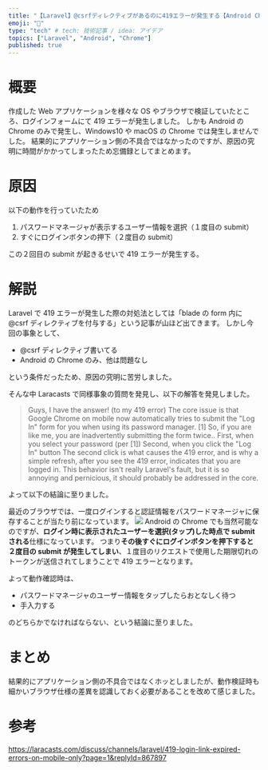 ```yaml
---
title: "【Laravel】@csrfディレクティブがあるのに419エラーが発生する【Android Chrome】"
emoji: "📝"
type: "tech" # tech: 技術記事 / idea: アイデア
topics: ["Laravel", "Android", "Chrome"]
published: true
---
```


# 概要

作成した Web アプリケーションを様々な OS やブラウザで検証していたところ、ログインフォームにて 419 エラーが発生しました。
しかも Android の Chrome のみで発生し、Windows10 や macOS の Chrome では発生しませんでした。
結果的にアプリケーション側の不具合ではなかったのですが、原因の究明に時間がかかってしまったため忘備録としてまとめます。

# 原因

以下の動作を行っていたため

1. パスワードマネージャが表示するユーザー情報を選択（１度目の submit）
2. すぐにログインボタンの押下（２度目の submit）

この２回目の submit が起きるせいで 419 エラーが発生する。

# 解説

Laravel で 419 エラーが発生した際の対処法としては「blade の form 内に@csrf ディレクティブを付与する」という記事が山ほど出てきます。
しかし今回の事象として、

- @csrf ディレクティブ書いてる
- Android の Chrome のみ、他は問題なし

という条件だったため、原因の究明に苦労しました。

そんな中 Laracasts で同様事象の質問を発見し、以下の解答を発見しました。

> Guys, I have the answer! (to my 419 error)
> The core issue is that Google Chrome on mobile now automatically tries to submit the "Log In" form for you when using its password manager. [1]
> So, if you are like me, you are inadvertently submitting the form twice..
> First, when you select your password (per [1])
> Second, when you click the "Log In" button
> The second click is what causes the 419 error, and is why a simple refresh, after you see the 419 error, indicates that you are logged in.
> This behavior isn't really Laravel's fault, but it is so annoying and pernicious, it should probably be addressed in the core.

よって以下の結論に至りました。

最近のブラウザでは、一度ログインすると認証情報をパスワードマネージャに保存することが当たり前になっています。
![](https://storage.googleapis.com/zenn-user-upload/bd99ff2cd0f7-20230921.png)
Android の Chrome でも当然可能なのですが、**ログイン時に表示されたユーザーを選択(タップ)した時点で submit される**仕様になっています。
つまり**その後すぐにログインボタンを押下すると２度目の submit が発生してしまい**、１度目のリクエストで使用した期限切れのトークンが送信されてしまうことで 419 エラーとなります。

よって動作確認時は、

- パスワードマネージャのユーザー情報をタップしたらおとなしく待つ
- 手入力する

のどちらかでなければならない、という結論に至りました。

# まとめ

結果的にアプリケーション側の不具合ではなくホッとしましたが、動作検証時も細かいブラウザ仕様の差異を認識しておく必要があることを改めて感じました。

# 参考

https://laracasts.com/discuss/channels/laravel/419-login-link-expired-errors-on-mobile-only?page=1&replyId=867897
